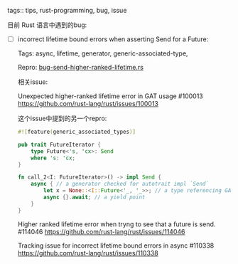 tags:: tips, rust-programming, bug, issue

目前 Rust 语言中遇到的bug:

-   [ ] incorrect lifetime bound errors when asserting Send for a Future:

    Tags: async, lifetime, generator, generic-associated-type, 

    Repro: [bug-send-higher-ranked-lifetime.rs](../rust-playground/src/bin/bug-send-higher-ranked-lifetime.rs)


    相关issue:

    Unexpected higher-ranked lifetime error in GAT usage #100013
    https://github.com/rust-lang/rust/issues/100013

    这个issue中提到的另一个repro:

    ```rust
    #![feature(generic_associated_types)]

    pub trait FutureIterator {
        type Future<'s, 'cx>: Send
        where 's: 'cx;
    }

    fn call_2<I: FutureIterator>() -> impl Send {
        async { // a generator checked for autotrait impl `Send`
            let x = None::<I::Future<'_, '_>>; // a type referencing GAT
            async {}.await; // a yield point
        }
    }
    ```

    Higher ranked lifetime error when tryng to see that a future is send. #114046
    https://github.com/rust-lang/rust/issues/114046

    Tracking issue for incorrect lifetime bound errors in async #110338
    https://github.com/rust-lang/rust/issues/110338
